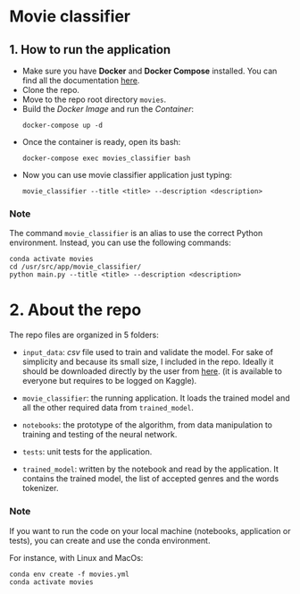 # Movie classifier

## 1. How to run the application
- Make sure you have **Docker** and **Docker Compose** installed. 
You can find all the documentation [here](https://www.docker.com/).
- Clone the repo.
- Move to the repo root directory `movies`.
- Build the *Docker Image* and run the *Container*: 
    ```console 
    docker-compose up -d
  ```
- Once the container is ready, open its bash:
    ```console
    docker-compose exec movies_classifier bash
    ```
- Now you can use movie classifier application just typing:
    ```console
    movie_classifier --title <title> --description <description> 
    ```
### Note
The command `movie_classifier` is an alias to use the correct Python environment.
Instead, you can use the following commands:
```console
conda activate movies 
cd /usr/src/app/movie_classifier/ 
python main.py --title <title> --description <description>
```

# 2. About the repo
The repo files are organized in 5 folders:
- `input_data`: *csv* file used to train and validate the model. 
  For sake of simplicity and because its small size, I included in the repo.
  Ideally it should be downloaded directly by the user from 
  [here](https://www.kaggle.com/rounakbanik/the-movies-dataset/version/7#movies_metadata.csv). 
  (it is available to everyone but requires to be logged on Kaggle).
- `movie_classifier`: the running application. It loads the trained model and all
the other required data from `trained_model`.

- `notebooks`: the prototype of the algorithm, from data manipulation to training and testing of the 
neural network.
  
- `tests`: unit tests for the application.
- `trained_model`: written by the notebook and read by the application. It contains
the trained model, the list of accepted genres and the words tokenizer.

### Note  
If you want to run the code on your local machine (notebooks, application or tests),
you can create and use the conda environment.

For instance, with Linux and MacOs:
```console
conda env create -f movies.yml
conda activate movies 
```